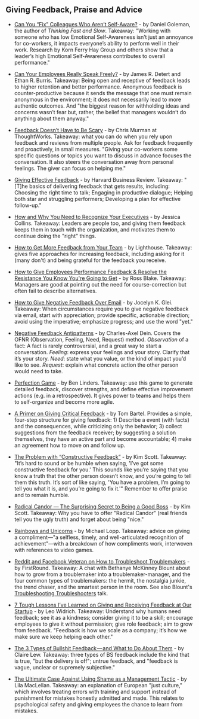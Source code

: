 ## Giving Feedback, Praise and Advice

- [Can You “Fix” Colleagues Who Aren’t Self-Aware?](https://www.linkedin.com/pulse/can-you-fix-colleagues-who-arent-self-aware-daniel-goleman) - by Daniel Goleman, the author of *Thinking Fast and Slow*. Takeaway: "Working with someone who has low Emotional Self-Awareness isn’t just an annoyance for co-workers, it impacts everyone’s ability to perform well in their work. Research by Korn Ferry Hay Group and others show that a leader’s high Emotional Self-Awareness contributes to overall performance."

- [Can Your Employees Really Speak Freely?](https://hbr.org/2016/01/can-your-employees-really-speak-freely) - by James R. Detert and Ethan R. Burris. Takeaway: Being open and receptive of feedback leads to higher retention and better performance. Anonymous feedback is counter-productive because it sends the message that one must remain anonymous in the environment; it does not necessarily lead to more authentic outcomes. And "the biggest reason for withholding ideas and concerns wasn’t fear but, rather, the belief that managers wouldn’t do anything about them anyway."

- [Feedback Doesn’t Have to Be Scary](https://chrismurman.com/2017/02/28/feedback-doesnt-have-to-be-scary/) - by Chris Murman at ThoughtWorks. Takeaway: what you can do when you rely upon feedback and reviews from multiple people. Ask for feedback frequently and proactively, in small measures. "Giving your co-workers some specific questions or topics you want to discuss in advance focuses the conversation. It also steers the conversation away from personal feelings. The giver can focus on helping me."

- [Giving Effective Feedback](https://hbr.org/product/giving-effective-feedback-hbr-20-minute-manager-series/13999E-KND-ENG) - by Harvard Business Review. Takeaway: "[T]he basics of delivering feedback that gets results, including: Choosing the right time to talk; Engaging in productive dialogue; Helping both star and struggling performers; Developing a plan for effective follow-up."

- [How and Why You Need to Recognize Your Executives](http://blog.bonus.ly/how-and-why-you-need-to-recognize-your-executives?utm_content=56841793&utm_medium=social&utm_source=twitter) - by Jessica Collins. Takeaway: Leaders are people too, and giving them feedback keeps them in touch with the organization, and motivates them to continue doing the "right" things.

- [How to Get More Feedback from Your Team](https://getlighthouse.com/blog/get-more-feedback-team) - by Lighthouse. Takeaway: gives five approaches for increasing feedback, including asking for it (many don't) and being grateful for the feedback you receive.

- [How to Give Employees Performance Feedback & Resolve the Resistance You Know You're Going to Get](https://www.amazon.com/Employees-Performance-Feedback-Resolve-Resistance-ebook/dp/B00B7MWZIK/ref=sr_1_1?ie=UTF8&qid=1457551985&sr=8-1&keywords=ross+blake+feedback) - by Ross Blake. Takeaway: Managers are good at pointing out the need for course-correction but often fail to describe alternatives.

- [How to Give Negative Feedback Over Email](https://hbr.org/2016/10/how-to-give-negative-feedback-over-email) - by Jocelyn K. Glei. Takeaway: When circumstances require you to give negative feedback via email, start with appreciation; provide specific, actionable direction; avoid using the imperative; emphasize progress; and use the word "yet."

- [Negative Feedback Antipatterns](http://blog.d3in.org/post/153942984306/negative-feedback-antipatterns) - by Charles-Axel Dein. Covers the OFNR (Observation, Feeling, Need, Request) method. *Observation* of a fact: A fact is rarely controversial, and a great way to start a conversation. *Feeling*: express your feelings and your story. Clarify that it’s your story. *Need*: state what you value, or the kind of impact you’d like to see. *Request*: explain what concrete action the other person would need to take.

- [Perfection Game](https://www.benlinders.com/2014/getting-feedback-with-the-perfection-game/) - by Ben Linders. Takeaway: use this game to generate detailed feedback, discover strengths, and define effective improvement actions (e.g. in a retrospective). It gives power to teams and helps them to self-organize and become more agile.

- [A Primer on Giving Critical Feedback](https://www.tombartel.de/blog/a-primer-on-giving-critical-feedback) - by Tom Bartel. Provides a simple, four-step structure for giving feedback: 1) Describe a event (with facts) and the consequences, while criticizing only the behavior; 3) collect suggestions from the feedback receiver; by suggesting a solution themselves, they have an active part and become accountable; 4) make an agreement how to move on and follow up.

- [The Problem with “Constructive Feedback”](https://www.radicalcandor.com/blog/the-problem-with-constructive-feedback/) - by Kim Scott. Takeaway: "It’s hard to sound or be humble when saying, 'I’ve got some constructive feedback for you.' This sounds like you’re saying that you know a truth that the other person doesn’t know, and you’re going to tell them this truth. It’s sort of like saying, 'You have a problem, I’m going to tell you what it is, and you’re going to fix it.'" Remember to offer praise and to remain humble.

- [Radical Candor — The Surprising Secret to Being a Good Boss](http://firstround.com/review/radical-candor-the-surprising-secret-to-being-a-good-boss) - by Kim Scott. Takeaway: Why you have to offer "Radical Candor" (real friends tell you the ugly truth) and forget about being "nice."

- [Rainbows and Unicorns](http://randsinrepose.com/archives/rainbows-and-unicorns) - by Michael Lopp. Takeaway: advice on giving a compliment—"a selfless, timely, and well-articulated recognition of achievement"—with a breakdown of how compliments work, interwoven with references to video games.

- [Reddit and Facebook Veteran on How to Troubleshoot Troublemakers](http://firstround.com/review/reddit-and-facebook-veteran-on-how-to-troubleshoot-troublemakers/) - by FirstRound. Takeaway: A chat with Bethanye McKinney Blount about how to grow from a troublemaker into a troublemaker-manager, and the four common types of troublemakers: the hermit, the nostalgia junkie, the trend chaser, and the smartest person in the room. See also Blount's [Troubleshooting Troubleshooters](https://www.youtube.com/watch?v=DGsWTeuf9bo) talk.

- [7 Tough Lessons I’ve Learned on Giving and Receiving Feedback at Our Startup](https://open.buffer.com/feedback) - by Leo Widrich. Takeaway: Understand why humans need feedback; see it as a kindness; consider giving it to be a skill; encourage employees to give it without permission; give role feedback; aim to grow from feedback. "Feedback is how we scale as a company; it’s how we make sure we keep helping each other."

- [The 3 Types of Bullshit Feedback — and What to Do About Them](https://m.signalvnoise.com/the-3-types-of-bullshit-feedback-and-what-to-do-about-them-5de483530c3f) - by Claire Lew. Takeaway: three types of BS feedback include the kind that is true, "but the delivery is off"; untrue feedback, and "feedback is vague, unclear or supremely subjective."

- [The Ultimate Case Against Using Shame as a Management Tactic](https://qz.com/1039957/the-ultimate-case-against-using-shame-as-a-management-tactic/) - by Lila MacLellan. Takeaway: an explanation of European "just culture," which involves treating errors with training and support instead of punishment for mistakes honestly admitted and made. This relates to psychological safety and giving employees the chance to learn from mistakes.
